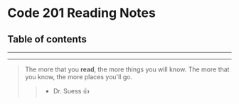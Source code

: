 # Code 201 Reading Notes

## Table of contents
---


__________________________________________________________________

> The more that you **read**, the more things you will know. The more that you know, the more places you'll go. 
>> - Dr. Suess :+1:
